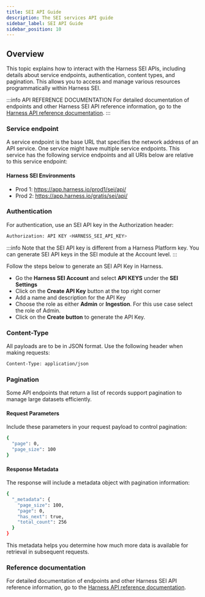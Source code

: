 ```yaml
---
title: SEI API Guide
description: The SEI services API guide
sidebar_label: SEI API Guide
sidebar_position: 10
---
```


<CTABanner
  buttonText="View API Docs"
  title="The API documentation for the SEI Services is now available"
  link="https://apidocs.harness.io/tag/Collection-categories/"
  closable={true}
  target="_self"
/>

## Overview

This topic explains how to interact with the Harness SEI APIs, including details about service endpoints, authentication, content types, and pagination. This allows you to access and manage various resources programmatically within Harness SEI.

:::info API REFERENCE DOCUMENTATION
For detailed documentation of endpoints and other Harness SEI API reference information, go to the [Harness API reference documentation](https://apidocs.harness.io/tag/Collection-categories/).
:::

### Service endpoint

A service endpoint is the base URL that specifies the network address of an API service. One service might have multiple service endpoints. This service has the following service endpoints and all URIs below are relative to this service endpoint:

#### Harness SEI Environments

* Prod 1: https://app.harness.io/prod1/sei/api/ 
* Prod 2: https://app.harness.io/gratis/sei/api/ 

### Authentication

For authentication, use an SEI API key in the Authorization header:

```bash
Authorization: API KEY <HARNESS_SEI_API_KEY>
```

:::info
Note that the SEI API key is different from a Harness Platform key. You can generate SEI API keys in the SEI module at the Account level.
:::

Follow the steps below to generate an SEI API Key in Harness.

* Go the **Harness SEI Account** and select **API KEYS** under the **SEI Settings**
* Click on the **Create API Key** button at the top right corner
* Add a name and description for the API Key
* Choose the role as either **Admin** or **Ingestion**. For this use case select the role of Admin.
* Click on the **Create button** to generate the API Key. 

### Content-Type

All payloads are to be in JSON format. Use the following header when making requests:

```bash
Content-Type: application/json
```

### Pagination

Some API endpoints that return a list of records support pagination to manage large datasets efficiently.

#### Request Parameters

Include these parameters in your request payload to control pagination:

```bash
{
  "page": 0,
  "page_size": 100
}
```

#### Response Metadata

The response will include a metadata object with pagination information:

```bash
{
  "_metadata": {
    "page_size": 100,
    "page": 0,
    "has_next": true,
    "total_count": 256
  }
}
```

This metadata helps you determine how much more data is available for retrieval in subsequent requests.

### Reference documentation

For detailed documentation of endpoints and other Harness SEI API reference information, go to the [Harness API reference documentation](https://apidocs.harness.io/tag/Collection-categories/).